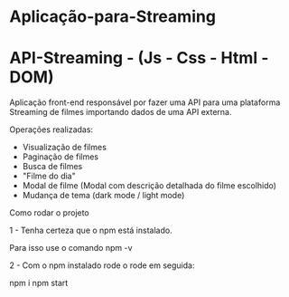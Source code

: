 # Aplicação-para-Streaming

# API-Streaming - (Js - Css - Html - DOM)
Aplicação front-end responsável por fazer uma API para uma plataforma Streaming de filmes importando dados de uma API externa.

Operações realizadas:
-   Visualização de filmes
-   Paginação de filmes
-   Busca de filmes
-   "Filme do dia"
-   Modal de filme (Modal com descrição detalhada do filme escolhido)
-   Mudança de tema (dark mode / light mode)

Como rodar o projeto

1 - Tenha certeza que o npm está instalado. 

Para isso use o comando npm -v

2 - Com o npm instalado rode o rode em seguida:

npm i
npm start


